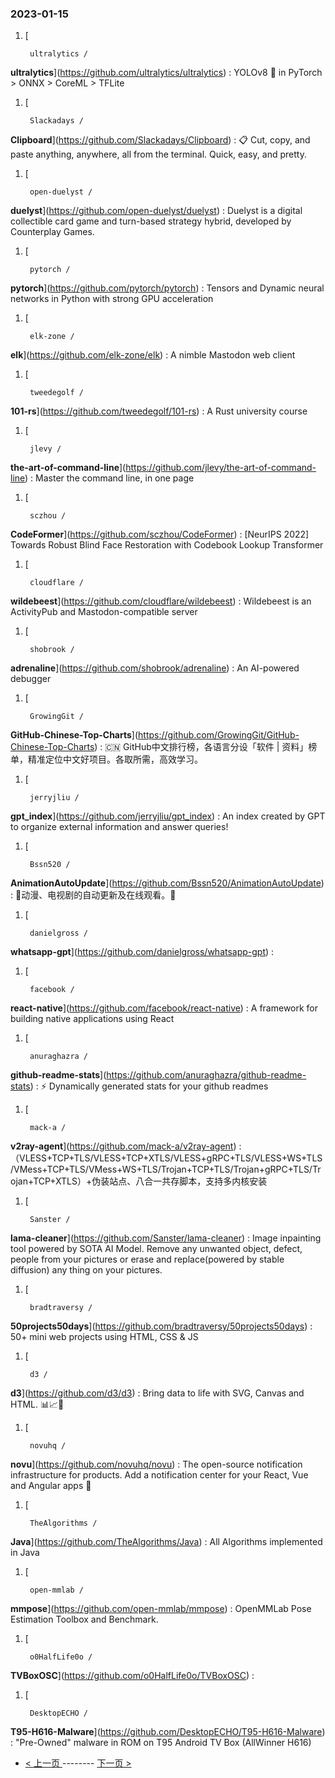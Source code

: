 ### 2023-01-15 
1. [
    

        ultralytics /
**ultralytics**](https://github.com/ultralytics/ultralytics) : YOLOv8 🚀 in PyTorch > ONNX > CoreML > TFLite
1. [
    

        Slackadays /
**Clipboard**](https://github.com/Slackadays/Clipboard) : 📋 Cut, copy, and paste anything, anywhere, all from the terminal. Quick, easy, and pretty.
1. [
    

        open-duelyst /
**duelyst**](https://github.com/open-duelyst/duelyst) : Duelyst is a digital collectible card game and turn-based strategy hybrid, developed by Counterplay Games.
1. [
    

        pytorch /
**pytorch**](https://github.com/pytorch/pytorch) : Tensors and Dynamic neural networks in Python with strong GPU acceleration
1. [
    

        elk-zone /
**elk**](https://github.com/elk-zone/elk) : A nimble Mastodon web client
1. [
    

        tweedegolf /
**101-rs**](https://github.com/tweedegolf/101-rs) : A Rust university course
1. [
    

        jlevy /
**the-art-of-command-line**](https://github.com/jlevy/the-art-of-command-line) : Master the command line, in one page
1. [
    

        sczhou /
**CodeFormer**](https://github.com/sczhou/CodeFormer) : [NeurIPS 2022] Towards Robust Blind Face Restoration with Codebook Lookup Transformer
1. [
    

        cloudflare /
**wildebeest**](https://github.com/cloudflare/wildebeest) : Wildebeest is an ActivityPub and Mastodon-compatible server
1. [
    

        shobrook /
**adrenaline**](https://github.com/shobrook/adrenaline) : An AI-powered debugger
1. [
    

        GrowingGit /
**GitHub-Chinese-Top-Charts**](https://github.com/GrowingGit/GitHub-Chinese-Top-Charts) : 🇨🇳 GitHub中文排行榜，各语言分设「软件 | 资料」榜单，精准定位中文好项目。各取所需，高效学习。
1. [
    

        jerryjliu /
**gpt_index**](https://github.com/jerryjliu/gpt_index) : An index created by GPT to organize external information and answer queries!
1. [
    

        Bssn520 /
**AnimationAutoUpdate**](https://github.com/Bssn520/AnimationAutoUpdate) : 🤪动漫、电视剧的自动更新及在线观看。🫡
1. [
    

        danielgross /
**whatsapp-gpt**](https://github.com/danielgross/whatsapp-gpt) : 
1. [
    

        facebook /
**react-native**](https://github.com/facebook/react-native) : A framework for building native applications using React
1. [
    

        anuraghazra /
**github-readme-stats**](https://github.com/anuraghazra/github-readme-stats) : ⚡ Dynamically generated stats for your github readmes
1. [
    

        mack-a /
**v2ray-agent**](https://github.com/mack-a/v2ray-agent) : （VLESS+TCP+TLS/VLESS+TCP+XTLS/VLESS+gRPC+TLS/VLESS+WS+TLS/VMess+TCP+TLS/VMess+WS+TLS/Trojan+TCP+TLS/Trojan+gRPC+TLS/Trojan+TCP+XTLS）+伪装站点、八合一共存脚本，支持多内核安装
1. [
    

        Sanster /
**lama-cleaner**](https://github.com/Sanster/lama-cleaner) : Image inpainting tool powered by SOTA AI Model. Remove any unwanted object, defect, people from your pictures or erase and replace(powered by stable diffusion) any thing on your pictures.
1. [
    

        bradtraversy /
**50projects50days**](https://github.com/bradtraversy/50projects50days) : 50+ mini web projects using HTML, CSS & JS
1. [
    

        d3 /
**d3**](https://github.com/d3/d3) : Bring data to life with SVG, Canvas and HTML. 📊📈🎉
1. [
    

        novuhq /
**novu**](https://github.com/novuhq/novu) : The open-source notification infrastructure for products. Add a notification center for your React, Vue and Angular apps 🚀
1. [
    

        TheAlgorithms /
**Java**](https://github.com/TheAlgorithms/Java) : All Algorithms implemented in Java
1. [
    

        open-mmlab /
**mmpose**](https://github.com/open-mmlab/mmpose) : OpenMMLab Pose Estimation Toolbox and Benchmark.
1. [
    

        o0HalfLife0o /
**TVBoxOSC**](https://github.com/o0HalfLife0o/TVBoxOSC) : 
1. [
    

        DesktopECHO /
**T95-H616-Malware**](https://github.com/DesktopECHO/T95-H616-Malware) : "Pre-Owned" malware in ROM on T95 Android TV Box (AllWinner H616) 

- [ < 上一页 ](https://github.com/able8/github-trending-daily-record/blob/master/2023-01-14.md) -------- [ 下一页 > ](https://github.com/able8/github-trending-daily-record/blob/master/2023-01-16.md)